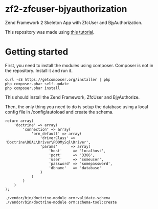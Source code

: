 zf2-zfcuser-bjyauthorization
============================

Zend Framework 2 Skeleton App with ZfcUser and BjyAuthorization.

This repository was made using [this tutorial](http://samminds.com/2013/03/zfcuser-bjyauthorize-and-doctrine-working-together/).

Getting started
===============
First, you need to install the modules using composer. Composer is not in the repository. Install it and run it.

    curl -sS https://getcomposer.org/installer | php
    php composer.phar self-update
    php composer.phar install
    
This should install the Zend Framework, ZfcUser and BjyAuthorize.

Then, the only thing you need to do is setup the database using a local config file in /config/autoload and create the schema.

    return array(
        'doctrine' => array(
            'connection' => array(
                'orm_default' => array(
                    'driverClass' => 'Doctrine\DBAL\Driver\PDOMySql\Driver',
                    'params'      => array(
                        'host'     => 'localhost',
                        'port'     => '3306',
                        'user'     => 'someuser',
                        'password' => 'somepassword',
                        'dbname'   => 'database'
                    )
                )
            )
        )
    );
    
    ./vendor/bin/doctrine-module orm:validate-schema
    ./vendor/bin/doctrine-module orm:schema-tool:create
    
